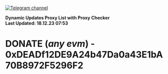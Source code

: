 [![Telegram channel](https://img.shields.io/endpoint?url=https://runkit.io/damiankrawczyk/telegram-badge/branches/master?url=https://t.me/n4z4v0d)](https://t.me/n4z4v0d) 

**Dynamic Updates Proxy List with Proxy Checker**  
**Last Updated: 18.12.23 07:53**

# DONATE (_any evm_) - 0xDEADf12DE9A24b47Da0a43E1bA70B8972F5296F2
